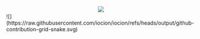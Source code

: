 <div id="header" align="center">
  <img src="https://media.giphy.com/media/du3J3cXyzhj75IOgvA/giphy.gif" width="120"/>
</div>
![](https://raw.githubusercontent.com/iocion/iocion/refs/heads/output/github-contribution-grid-snake.svg)


<!--START_SECTION:waka-->
<!--END_SECTION:waka-->
